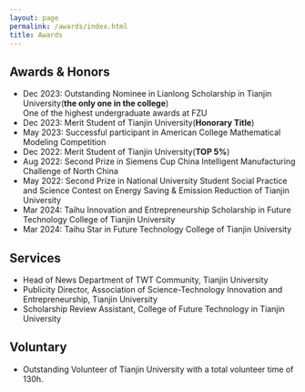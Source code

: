 ```yaml
---
layout: page
permalink: /awards/index.html
title: Awards
---
```


## Awards & Honors

- Dec 2023: Outstanding Nominee in Lianlong Scholarship in Tianjin University(**the only one in the college**)<br>One of the highest undergraduate awards at FZU
- Dec 2023: Merit Student of Tianjin University(**Honorary Title**)
- May 2023: Successful participant in American College Mathematical Modeling Competition
- Dec 2022: Merit Student of Tianjin University(**TOP 5%**)
- Aug 2022: Second Prize in Siemens Cup China Intelligent Manufacturing Challenge of North China
- May 2022: Second Prize in National University Student Social Practice and Science Contest on Energy Saving & Emission Reduction of Tianjin University
- Mar 2024: Taihu Innovation and Entrepreneurship Scholarship in Future Technology College of Tianjin University
- Mar 2024: Taihu Star in Future Technology College of Tianjin University

## Services

- Head of News Department of TWT Community, Tianjin University
- Publicity Director, Association of Science-Technology Innovation and Entrepreneurship, Tianjin University
- Scholarship Review Assistant, College of Future Technology in Tianjin University

## Voluntary

- Outstanding Volunteer of Tianjin University with a total volunteer time of 130h.
